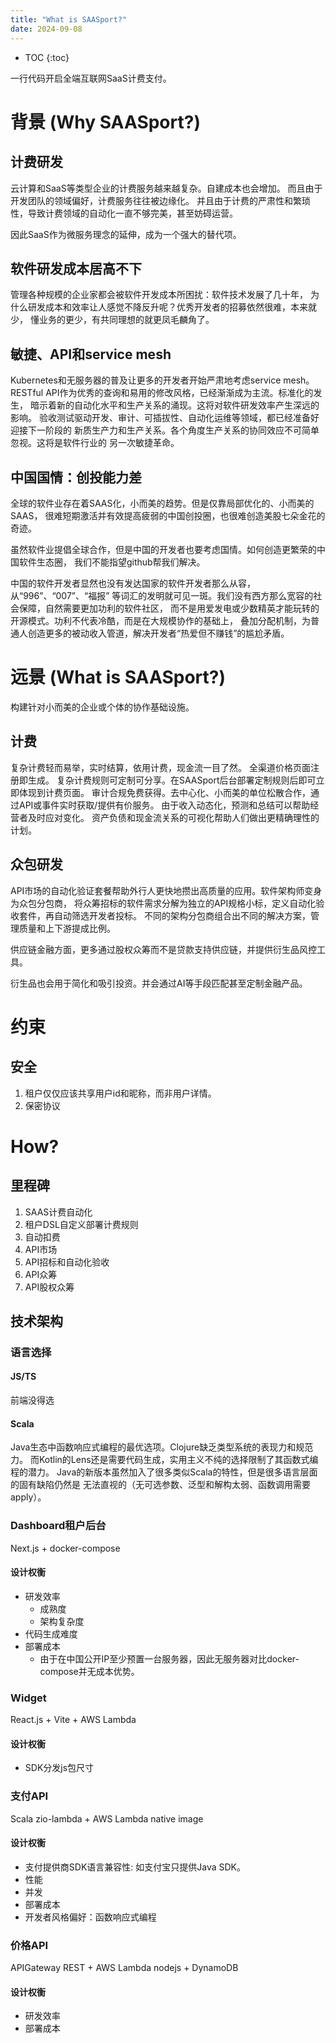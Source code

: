 ```yaml
---
title: "What is SAASport?"
date: 2024-09-08
---
```


* TOC
{:toc}

⼀⾏代码开启全端互联⽹SaaS计费⽀付。
# 背景 (Why SAASport?)
## 计费研发
云计算和SaaS等类型企业的计费服务越来越复杂。自建成本也会增加。
而且由于开发团队的领域偏好，计费服务往往被边缘化。
并且由于计费的严肃性和繁琐性，导致计费领域的自动化一直不够完美，甚至妨碍运营。

因此SaaS作为微服务理念的延伸，成为一个强大的替代项。
## 软件研发成本居高不下
管理各种规模的企业家都会被软件开发成本所困扰：软件技术发展了几十年，
为什么研发成本和效率让人感觉不降反升呢？优秀开发者的招募依然很难，本来就少，
懂业务的更少，有共同理想的就更凤毛麟角了。
## 敏捷、API和service mesh
Kubernetes和无服务器的普及让更多的开发者开始严肃地考虑service mesh。
RESTful API作为优秀的查询和易用的修改风格，已经渐渐成为主流。标准化的发生，
暗示着新的自动化水平和生产关系的涌现。这将对软件研发效率产生深远的影响。
验收测试驱动开发、审计、可插拔性、自动化运维等领域，都已经准备好迎接下一阶段的
新质生产力和生产关系。各个角度生产关系的协同效应不可简单忽视。这将是软件行业的
另一次敏捷革命。
## 中国国情：创投能力差
全球的软件业存在着SAAS化，小而美的趋势。但是仅靠局部优化的、小而美的SAAS，
很难短期激活并有效提高疲弱的中国创投圈，也很难创造美股七朵金花的奇迹。

虽然软件业提倡全球合作，但是中国的开发者也要考虑国情。如何创造更繁荣的中国软件生态圈，
我们不能指望github帮我们解决。

中国的软件开发者显然也没有发达国家的软件开发者那么从容，从“996”、“007”、“福报”
等词汇的发明就可见一斑。我们没有西方那么宽容的社会保障，自然需要更加功利的软件社区，
而不是用爱发电或少数精英才能玩转的开源模式。功利不代表冷酷，而是在大规模协作的基础上，
叠加分配机制，为普通人创造更多的被动收入管道，解决开发者“热爱但不赚钱”的尴尬矛盾。
# 远景 (What is SAASport?)
构建针对小而美的企业或个体的协作基础设施。
## 计费
复杂计费轻而易举，实时结算，依用计费，现金流一目了然。
全渠道价格页面注册即生成。
复杂计费规则可定制可分享。在SAASport后台部署定制规则后即可立即体现到计费页面。
审计合规免费获得。去中心化、小而美的单位松散合作，通过API或事件实时获取/提供有价服务。
由于收入动态化，预测和总结可以帮助经营者及时应对变化。
资产负债和现金流关系的可视化帮助人们做出更精确理性的计划。
## 众包研发
API市场的自动化验证套餐帮助外行人更快地攒出高质量的应用。软件架构师变身为众包分包商，
将众筹招标的软件需求分解为独立的API规格小标，定义自动化验收套件，再自动筛选开发者投标。
不同的架构分包商组合出不同的解决方案，管理质量和上下游提成比例。

供应链金融方面，更多通过股权众筹而不是贷款支持供应链，并提供衍生品风控工具。

衍生品也会用于简化和吸引投资。并会通过AI等手段匹配甚至定制金融产品。
# 约束
## 安全
1. 租户仅仅应该共享用户id和昵称，而非用户详情。
2. 保密协议

# How?
## 里程碑
1. SAAS计费自动化
2. 租户DSL自定义部署计费规则
3. 自动扣费
4. API市场
5. API招标和自动化验收
6. API众筹
7. API股权众筹

## 技术架构
### 语言选择
#### JS/TS
前端没得选
#### Scala
Java生态中函数响应式编程的最优选项。Clojure缺乏类型系统的表现力和规范力。
而Kotlin的Lens还是需要代码生成，实用主义不纯的选择限制了其函数式编程的潜力。
Java的新版本虽然加入了很多类似Scala的特性，但是很多语言层面的固有缺陷仍然是
无法直视的（无可选参数、泛型和解构太弱、函数调用需要apply）。

### Dashboard租户后台
Next.js + docker-compose
#### 设计权衡
* 研发效率
  * 成熟度
  * 架构复杂度
* 代码生成难度
* 部署成本
  * 由于在中国公开IP至少预置一台服务器，因此无服务器对比docker-compose并无成本优势。

### Widget
React.js + Vite + AWS Lambda
#### 设计权衡
* SDK分发js包尺寸

### 支付API
Scala zio-lambda + AWS Lambda native image
#### 设计权衡
* 支付提供商SDK语言兼容性: 如支付宝只提供Java SDK。
* 性能
* 并发
* 部署成本
* 开发者风格偏好：函数响应式编程

### 价格API
APIGateway REST + AWS Lambda nodejs + DynamoDB
#### 设计权衡
* 研发效率
* 部署成本
